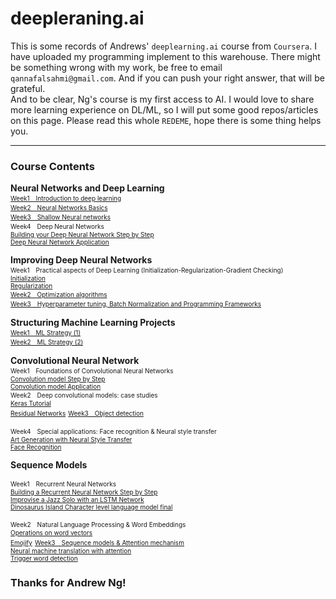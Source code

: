 # deepleraning.ai
This is some records of Andrews' `deeplearning.ai` course from `Coursera`. I have uploaded my programming implement to this warehouse. There might be something wrong with my work, be free to email `qannafalsahmi@gmail.com`. And if you can push your right answer, that will be grateful.<br/>
And to be clear, Ng's course is my first access to AI. I would love to share more learning experience on DL/ML, so I will put some good repos/articles on this page. Please read this whole `REDEME`, hope there is some thing helps you. <br/>

------
### Course Contents
**Neural Networks and Deep Learning**  
<a href="Cours1/s1/Python_Basics_With_Numpy_v3a.ipynb"> 
    <font size=1>Week1　Introduction to deep learning
    </font>
</a><br>
<a href="Cours1/s2/Logistic_Regression_with_a_Neural_Network_mindset_v6a.ipynb">
<font size=1>Week2　Neural Networks Basics</font>   
</a>
<a href="Cours1/s3/Planar_data_classification_with_onehidden_layer_v6c.ipynb">
<font size=1>Week3　Shallow Neural networks</font>
</a>  
<font size=1>Week4　Deep Neural Networks</font> 
<a href="Cours1/s4/Building_your_Deep_Neural_Network_Step_by_Step_v8a.ipynb"> 
<font size=1> <br>Building your Deep Neural Network Step by Step</font> </a>
<a href="Cours1/s4/Deep+Neural+Network+-+Application+v8.ipynb"> 
<font size=1> <br>Deep Neural Network Application</font></a>


**Improving Deep Neural Networks**  
<font size=1>Week1　Practical aspects of Deep Learning
(Initialization-Regularization-Gradient Checking)</font>  
<a href="Cours2/S1/Initialization/Initialization.ipynb">
<font size=1> Initialization</font>
</a>
<a href="Cours2/S1/Regularization/Regularization_v2a.ipynb">
<font size=1> <br>Regularization<br></font>
</a>
<a href="Cours2/S2/Optimization_methods_v1b.ipynb">
<font size=1>Week2　Optimization algorithms</font>  
</a>
<a href="Cours2/S3/TensorFlow_Tutorial_v3b.ipynb">
<font size=1>Week3　Hyperparameter tuning, Batch Normalization and Programming Frameworks</font>  
</a>


**Structuring Machine Learning Projects**
<a href="Cours3/S1/Week 1 Quiz - Bird recognition in the city of Peacetopia (case study).md">  
<font size=1>Week1　ML Strategy (1)</font>  
</a>
<a href="Cours3/S2/Week 2 Quiz - Autonomous driving (case study).md">
<font size=1>Week2　ML Strategy (2)</font>
</a>


**Convolutional Neural Network** <br>
<font size=1>Week1　Foundations of Convolutional Neural Networks</font> 
<a href="Cours4/S1/Convolution_model_Step_by_Step_v2a.ipynb"> 
<font size=1> <br>Convolution model Step by Step</font> </a>
<a href="Cours4/S1/Convolution_model_Application_v1a.ipynb"> 
<font size=1> <br>Convolution model Application</font></a>
<font size=1><br>Week2　Deep convolutional models: case studies</font> 
<a href="Cours4/S2/Keras_Tutorial_v2a.ipynb"> 
<font size=1> <br>Keras Tutorial</font> </a>
<a href="Cours4/S2/Residual_Networks_v2a.ipynb"> 
<font size=1> <br>Residual Networks</font></a>
<a href="Cours4/S3/Autonomous_driving_application_Car_detection_v3a.ipynb">
<font size=1>Week3　Object detection</font>  
</a>

<font size=1>Week4　Special applications: Face recognition & Neural style transfer</font>  
<a href="Cours4/S4/Art_Generation_with_Neural_Style_Transfer_v3a.ipynb"> 
<font size=1>Art Generation with Neural Style Transfer</font> </a>
<a href="Cours4/S4/Face_Recognition_v3a.ipynb"> 
<font size=1> <br>Face Recognition</font></a>


**Sequence Models**  

<font size=1>Week1　Recurrent Neural Networks</font>  
<a href="Cours5/S1/Building_a_Recurrent_Neural_Network_Step_by_Step_v3a.ipynb"> 
<font size=1> Building a Recurrent Neural Network Step by Step</font> </a>
<a href="Cours5/S1/Improvise_a_Jazz_Solo_with_an_LSTM_Network_v3a.ipynb"> 
<font size=1> <br>Improvise a Jazz Solo with an LSTM Network</font></a>
<a href="Cours5/S1/Dinosaurus_Island_Character_level_language_model_final_v3a.ipynb"> 
<font size=1> <br>Dinosaurus Island Character level language model final</font> </a>


<font size=1>Week2　Natural Language Processing & Word Embeddings</font>  
<a href="Cours5/S2/Operations_on_word_vectors_v2a.ipynb"> 
<font size=1> Operations on word vectors</font> </a>
<a href="Cours5/S2/Emojify_v2a.ipynb"> 
<font size=1> <br>Emojify</font></a>
<a href="">
<font size=1>Week3　Sequence models & Attention mechanism</font>  
</a>
<a href="Cours5/S3/Neural_machine_translation_with_attention_v4a.ipynb"> 
<font size=1> Neural machine translation with attention</font> </a>
<a href="Cours5/S3/Residual_Networks_v2a.ipynb"> 
<font size=1> <br>Trigger word detection</font></a>
   

### Thanks for Andrew Ng!
